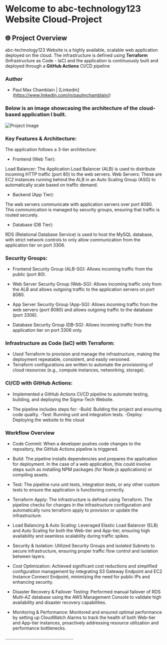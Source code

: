 
# Welcome to abc-technology123 Website Cloud-Project

## 🌐 Project Overview
abc-technology123 Website is a highly available, scalable web application deployed on the cloud. The infrastructure is defined using **Terraform** (Infrastructure as Code - IaC) and the application is continuously built and deployed through a **GitHub Actions** CI/CD pipeline 


### **Author**
- Paul Max Chamblain | 
[Linkedin] (https://www.linkedin.com/in/paulmchamblain/)

### Below is an image showcasing the architecture of the cloud-based application I built.

![Project Image](tech123/Image/2tier.gif)

### Key Features & Architecture:
The application follows a 3-tier architecture:
- Frontend (Web Tier):

Load Balancer: The Application Load Balancer (ALB) is used to distribute incoming HTTP traffic (port 80) to the web servers.
Web Servers: These are EC2 instances running behind the ALB in an Auto Scaling Group (ASG) to automatically scale based on traffic demand.

- Backend (App Tier):

 The web servers communicate with application servers over port 8080. This communication is managed by security groups, ensuring that traffic is routed securely.
 
 
- Database (DB Tier):

RDS (Relational Database Service) is used to host the MySQL database, with strict network controls to only   allow communication from the application tier on port 3306.


### Security Groups:
- Frontend Security Group (ALB-SG): Allows incoming traffic from the public (port 80).

- Web Server Security Group (Web-SG): Allows incoming traffic only from the ALB and allows outgoing traffic to the application servers on port 8080.

- App Server Security Group (App-SG): Allows incoming traffic from the web servers (port 8080) and allows    outgoing traffic to the database (port 3306).

- Database Security Group (DB-SG): Allows incoming traffic from the application tier on port 3306 only.

### Infrastructure as Code (IaC) with Terraform:
  - Used Terraform to provision and manage the infrastructure, making the deployment repeatable, consistent, and easily versioned.
  - Terraform configurations are written to automate the provisioning of cloud resources (e.g., compute   instances, networking, storage).


### CI/CD with GitHub Actions:

- Implemented a GitHub Actions CI/CD pipeline to automate testing, building, and deploying the Sigma-Tech Website.

- The pipeline includes steps for:
     -Build: Building the project and ensuring code quality.
     -Test: Running unit and integration tests.
     -Deploy: Deploying the website to the cloud


### Workflow Overview

- Code Commit:
   When a developer pushes code changes to the repository, the GitHub Actions pipeline is triggered.

- Build:
    The pipeline installs dependencies and prepares the application for deployment.
    In the case of a web application, this could involve steps such as installing NPM packages (for Node.js applications) or compiling assets.

- Test:
The pipeline runs unit tests, integration tests, or any other custom tests to ensure the application is functioning correctly.

- Terraform Apply:
The infrastructure is defined using Terraform. The pipeline checks for changes in the infrastructure configuration and automatically runs terraform apply to provision or update the infrastructure.


- Load Balancing & Auto Scaling: Leveraged Elastic Load Balancer (ELB) and Auto Scaling for both the Web-tier and App-tier, ensuring high availability and seamless scalability during traffic spikes.

- Security & Isolation: Utilized Security Groups and isolated Subnets to secure infrastructure, ensuring proper traffic flow control and isolation between layers.

- Cost Optimization: Achieved significant cost reductions and simplified configuration management by integrating S3 Gateway Endpoint and EC2 Instance Connect Endpoint, minimizing the need for public IPs and enhancing security.

- Disaster Recovery & Failover Testing: Performed manual failover of RDS Multi-AZ database using the AWS Management Console to validate high availability and disaster recovery capabilities.

- Monitoring & Performance: Monitored and ensured optimal performance by setting up CloudWatch Alarms to track the health of both Web-tier and App-tier instances, proactively addressing resource utilization and performance bottlenecks.


......................................................


